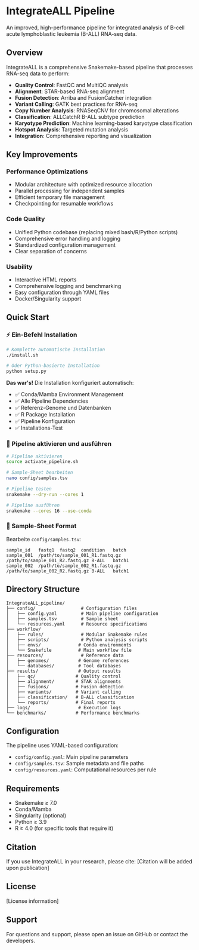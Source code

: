# IntegrateALL Pipeline

An improved, high-performance pipeline for integrated analysis of B-cell acute lymphoblastic leukemia (B-ALL) RNA-seq data.

## Overview

IntegrateALL is a comprehensive Snakemake-based pipeline that processes RNA-seq data to perform:

- **Quality Control**: FastQC and MultiQC analysis
- **Alignment**: STAR-based RNA-seq alignment
- **Fusion Detection**: Arriba and FusionCatcher integration
- **Variant Calling**: GATK best practices for RNA-seq
- **Copy Number Analysis**: RNASeqCNV for chromosomal alterations
- **Classification**: ALLCatchR B-ALL subtype prediction
- **Karyotype Prediction**: Machine learning-based karyotype classification
- **Hotspot Analysis**: Targeted mutation analysis
- **Integration**: Comprehensive reporting and visualization

## Key Improvements

### Performance Optimizations
- Modular architecture with optimized resource allocation
- Parallel processing for independent samples
- Efficient temporary file management
- Checkpointing for resumable workflows

### Code Quality
- Unified Python codebase (replacing mixed bash/R/Python scripts)
- Comprehensive error handling and logging
- Standardized configuration management
- Clear separation of concerns

### Usability
- Interactive HTML reports
- Comprehensive logging and benchmarking
- Easy configuration through YAML files
- Docker/Singularity support

## Quick Start

### ⚡ Ein-Befehl Installation

```bash
# Komplette automatische Installation
./install.sh

# Oder Python-basierte Installation
python setup.py
```

**Das war's!** Die Installation konfiguriert automatisch:
- ✅ Conda/Mamba Environment Management
- ✅ Alle Pipeline Dependencies  
- ✅ Referenz-Genome und Datenbanken
- ✅ R Package Installation
- ✅ Pipeline Konfiguration
- ✅ Installations-Test

### 🚀 Pipeline aktivieren und ausführen

```bash
# Pipeline aktivieren
source activate_pipeline.sh

# Sample-Sheet bearbeiten
nano config/samples.tsv

# Pipeline testen
snakemake --dry-run --cores 1

# Pipeline ausführen
snakemake --cores 16 --use-conda
```

### 📝 Sample-Sheet Format

Bearbeite `config/samples.tsv`:
```tsv
sample_id	fastq1	fastq2	condition	batch
sample_001	/path/to/sample_001_R1.fastq.gz	/path/to/sample_001_R2.fastq.gz	B-ALL	batch1
sample_002	/path/to/sample_002_R1.fastq.gz	/path/to/sample_002_R2.fastq.gz	B-ALL	batch1
```

## Directory Structure

```
IntegrateALL_pipeline/
├── config/                 # Configuration files
│   ├── config.yaml         # Main pipeline configuration
│   ├── samples.tsv         # Sample sheet
│   └── resources.yaml      # Resource specifications
├── workflow/
│   ├── rules/              # Modular Snakemake rules
│   ├── scripts/            # Python analysis scripts
│   ├── envs/              # Conda environments
│   └── Snakefile          # Main workflow file
├── resources/              # Reference data
│   ├── genomes/           # Genome references
│   └── databases/         # Tool databases
├── results/               # Output results
│   ├── qc/               # Quality control
│   ├── alignment/        # STAR alignments
│   ├── fusions/          # Fusion detection
│   ├── variants/         # Variant calling
│   ├── classification/   # B-ALL classification
│   └── reports/          # Final reports
├── logs/                  # Execution logs
└── benchmarks/           # Performance benchmarks
```

## Configuration

The pipeline uses YAML-based configuration:

- `config/config.yaml`: Main pipeline parameters
- `config/samples.tsv`: Sample metadata and file paths
- `config/resources.yaml`: Computational resources per rule

## Requirements

- Snakemake ≥ 7.0
- Conda/Mamba
- Singularity (optional)
- Python ≥ 3.9
- R ≥ 4.0 (for specific tools that require it)

## Citation

If you use IntegrateALL in your research, please cite:
[Citation will be added upon publication]

## License

[License information]

## Support

For questions and support, please open an issue on GitHub or contact the developers.